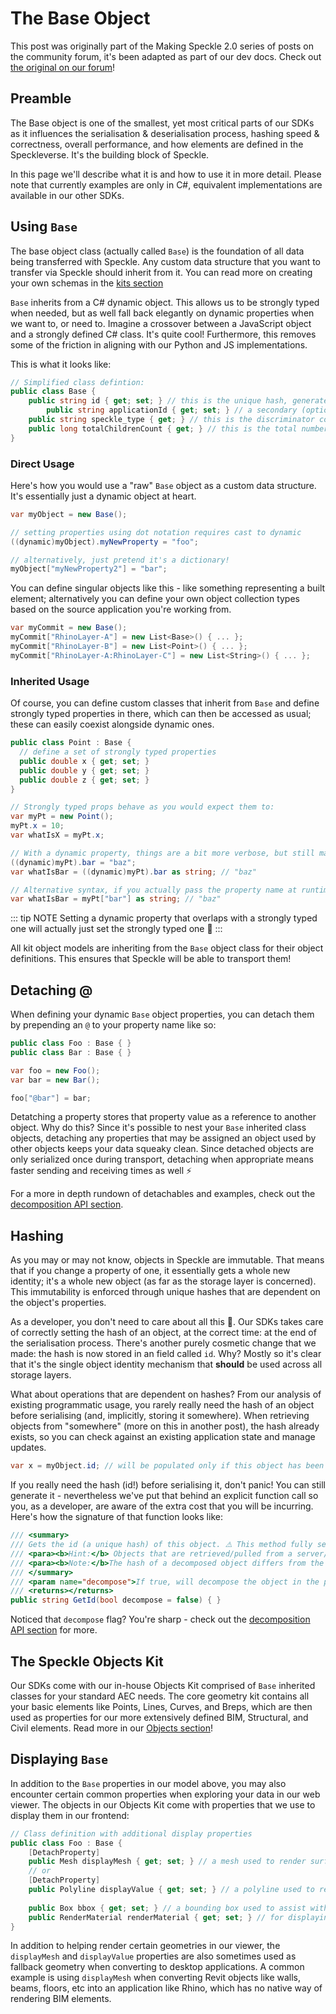 # The Base Object

This post was originally part of the Making Speckle 2.0 series of posts on the community forum, it's been adapted as part of our dev docs. Check out [the original on our forum](https://speckle.community/t/core-2-0-the-base-object/782)!

## Preamble

The Base object is one of the smallest, yet most critical parts of our SDKs as it influences the serialisation & deserialisation process, hashing speed & correctness, overall performance, and how elements are defined in the Speckleverse. It's the building block of Speckle.

In this page we'll describe what it is and how to use it in more detail. Please note that currently examples are only in C#, equivalent implementations are available in our other SDKs.

## Using `Base`

The base object class (actually called `Base`) is the foundation of all data being transferred with Speckle. Any custom data structure that you want to transfer via Speckle should inherit from it. You can read more on creating your own schemas in the [kits section](/dev/kits)

`Base` inherits from a C# dynamic object. This allows us to be strongly typed when needed, but as well fall back elegantly on dynamic properties when we want to, or need to. Imagine a crossover between a JavaScript object and a strongly defined C# class. It's quite cool! Furthermore, this removes some of the friction in aligning with our Python and JS implementations.

This is what it looks like:

```csharp
// Simplified class defintion:
public class Base {
	public string id { get; set; } // this is the unique hash, generated from the serialized object
    	public string applicationId { get; set; } // a secondary (optional) identity value, for example the host application object id
	public string speckle_type { get; } // this is the discriminator comprised of assembly name and inheritence
	public long totalChildrenCount { get; } // this is the total number of detachable objects
}
```

### Direct Usage

Here's how you would use a "raw" `Base` object as a custom data structure. It's essentially just a dynamic object at heart.

```csharp
var myObject = new Base();

// setting properties using dot notation requires cast to dynamic
((dynamic)myObject).myNewProperty = "foo";

// alternatively, just pretend it's a dictionary!
myObject["myNewProperty2"] = "bar";
```

You can define singular objects like this - like something representing a built element; alternatively you can define your own object collection types based on the source application you're working from.

```csharp
var myCommit = new Base();
myCommit["RhinoLayer-A"] = new List<Base>() { ... };
myCommit["RhinoLayer-B"] = new List<Point>() { ... };
myCommit["RhinoLayer-A:RhinoLayer-C"] = new List<String>() { ... };
```

### Inherited Usage

Of course, you can define custom classes that inherit from `Base` and define strongly typed properties in there, which can then be accessed as usual; these can easily coexist alongside dynamic ones.

```csharp
public class Point : Base {
  // define a set of strongly typed properties
  public double x { get; set; }
  public double y { get; set; }
  public double z { get; set; }
}

// Strongly typed props behave as you would expect them to:
var myPt = new Point();
myPt.x = 10;
var whatIsX = myPt.x;

// With a dynamic property, things are a bit more verbose, but still manageable:
((dynamic)myPt).bar = "baz";
var whatIsBar = ((dynamic)myPt).bar as string; // "baz"

// Alternative syntax, if you actually pass the property name at runtime:
var whatIsBar = myPt["bar"] as string; // "baz"

```

::: tip NOTE
Setting a dynamic property that overlaps with a strongly typed one will actually just set the strongly typed one 🙂
:::

All kit object models are inheriting from the `Base` object class for their object definitions. This ensures that Speckle will be able to transport them!

## Detaching @

When defining your dynamic `Base` object properties, you can detach them by prepending an `@` to your property name like so:

```csharp
public class Foo : Base { }
public class Bar : Base { }

var foo = new Foo();
var bar = new Bar();

foo["@bar"] = bar;
```

Detatching a property stores that property value as a reference to another object. Why do this? Since it's possible to nest your `Base` inherited class objects, detaching any properties that may be assigned an object used by other objects keeps your data squeaky clean. Since detached objects are only serialized once during transport, detaching when appropriate means faster sending and receiving times as well ⚡ 

For a more in depth rundown of detachables and examples, check out the [decomposition API section](/dev/decomposition).

## Hashing

As you may or may not know, objects in Speckle are immutable. That means that if you change a property of one, it essentially gets a whole new identity; it's a whole new object (as far as the storage layer is concerned). This immutability is enforced through unique hashes that are dependent on the object's properties.

As a developer, you don't need to care about all this 🙌. Our SDKs takes care of correctly setting the hash of an object, at the correct time: at the end of the serialisation process. There's another purely cosmetic change that we made: the hash is now stored in an field called `id`. Why? Mostly so it's clear that it's the single object identity mechanism that **should** be used across all storage layers.

What about operations that are dependent on hashes? From our analysis of existing programmatic usage, you rarely really need the hash of an object before serialising (and, implicitly, storing it somewhere). When retrieving objects from "somewhere" (more on this in another post), the hash already exists, so you can check against an existing application state and manage updates.

```csharp
var x = myObject.id; // will be populated only if this object has been previously serialised!
```

If you really need the hash (id!) before serialising it, don't panic! You can still generate it - nevertheless we've put that behind an explicit function call so you, as a developer, are aware of the extra cost that you will be incurring. Here's how the signature of that function looks like:

```csharp
/// <summary>
/// Gets the id (a unique hash) of this object. ⚠️ This method fully serializes the object, which in the case of large objects (with many sub-objects), has a tangible cost.
/// <para><b>Hint:</b> Objects that are retrieved/pulled from a server/local cache do have an id (hash) property pre-populated.</para>
/// <para><b>Note:</b>The hash of a decomposed object differs from the hash of a non-decomposed object.</para>
/// </summary>
/// <param name="decompose">If true, will decompose the object in the process of hashing.</param>
/// <returns></returns>
public string GetId(bool decompose = false) { }
```

Noticed that `decompose` flag? You're sharp - check out the [decomposition API section](/dev/decomposition) for more.

## The Speckle Objects Kit

Our SDKs come with our in-house Objects Kit comprised of `Base` inherited classes for your standard AEC needs. The core geometry kit contains all your basic elements like Points, Lines, Curves, and Breps, which are then used as properties for our more extensively defined BIM, Structural, and Civil elements. Read more in our [Objects section](/dev/objects)!

## Displaying `Base`

In addition to the `Base` properties in our model above, you may also encounter certain common properties when exploring your data in our web viewer. The objects in our Objects Kit come with properties that we use to display them in our frontend:

```csharp
// Class definition with additional display properties
public class Foo : Base {
	[DetachProperty]
	public Mesh displayMesh { get; set; } // a mesh used to render surface or solid objects in our viewer
	// or
	[DetachProperty]
	public Polyline displayValue { get; set; } // a polyline used to render complex curve objects in our viewer
	
	public Box bbox { get; set; } // a bounding box used to assist with object selection in our viewer
	public RenderMaterial renderMaterial { get; set; } // for displaying this object with a specific color and transparency
}
```

In addition to helping render certain geometries in our viewer, the `displayMesh` and `displayValue` properties are also sometimes used as fallback geometry when converting to desktop applications. A common example is using `displayMesh` when converting Revit objects like walls, beams, floors, etc into an application like Rhino, which has no native way of rendering BIM elements.
